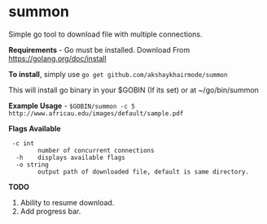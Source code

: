
# summon
Simple go tool to download file with multiple connections.

**Requirements** - Go must be installed. Download From https://golang.org/doc/install

**To install**, simply use  `go get github.com/akshaykhairmode/summon`

This will install go binary in your $GOBIN (If its set) or at ~/go/bin/summon

**Example Usage** - `$GOBIN/summon -c 5 http://www.africau.edu/images/default/sample.pdf`

**Flags Available**
  
 

     -c int
    	    number of concurrent connections
      -h    displays available flags
      -o string
            output path of downloaded file, default is same directory.
        


**TODO**
 1. Ability to resume download.
 2. Add progress bar.
